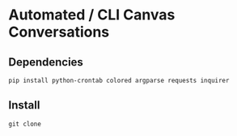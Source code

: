 # Automated / CLI Canvas Conversations

## Dependencies

```
pip install python-crontab colored argparse requests inquirer
```

## Install

```
git clone 
